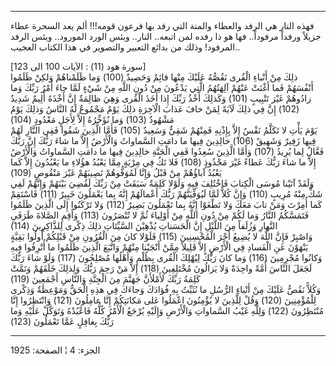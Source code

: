 ------------------------------------------------------------------------

فهذه النار هي الرفد والعطاء والمنة التي رفد بها فرعون قومه!!! ألم يعد
السحرة عطاء جزيلاً ورفداً مرفوداً.. فها هو ذا رفده لمن اتبعه.. النار.. وبئس
الورد المورود.. وبئس الرفد المرفود! وذلك من بدائع التعبير والتصوير في
هذا الكتاب العجيب..  
  
\[سورة هود (11) : الآيات 100 الى 123\]  
ذلِكَ مِنْ أَنْباءِ الْقُرى نَقُصُّهُ عَلَيْكَ مِنْها قائِمٌ وَحَصِيدٌ (100) وَما ظَلَمْناهُمْ وَلكِنْ
ظَلَمُوا أَنْفُسَهُمْ فَما أَغْنَتْ عَنْهُمْ آلِهَتُهُمُ الَّتِي يَدْعُونَ مِنْ دُونِ اللَّهِ مِنْ شَيْءٍ لَمَّا جاءَ
أَمْرُ رَبِّكَ وَما زادُوهُمْ غَيْرَ تَتْبِيبٍ (101) وَكَذلِكَ أَخْذُ رَبِّكَ إِذا أَخَذَ الْقُرى وَهِيَ ظالِمَةٌ
إِنَّ أَخْذَهُ أَلِيمٌ شَدِيدٌ (102) إِنَّ فِي ذلِكَ لَآيَةً لِمَنْ خافَ عَذابَ الْآخِرَةِ ذلِكَ يَوْمٌ مَجْمُوعٌ
لَهُ النَّاسُ وَذلِكَ يَوْمٌ مَشْهُودٌ (103) وَما نُؤَخِّرُهُ إِلاَّ لِأَجَلٍ مَعْدُودٍ (104)  
يَوْمَ يَأْتِ لا تَكَلَّمُ نَفْسٌ إِلاَّ بِإِذْنِهِ فَمِنْهُمْ شَقِيٌّ وَسَعِيدٌ (105) فَأَمَّا الَّذِينَ شَقُوا فَفِي
النَّارِ لَهُمْ فِيها زَفِيرٌ وَشَهِيقٌ (106) خالِدِينَ فِيها ما دامَتِ السَّماواتُ وَالْأَرْضُ إِلاَّ
ما شاءَ رَبُّكَ إِنَّ رَبَّكَ فَعَّالٌ لِما يُرِيدُ (107) وَأَمَّا الَّذِينَ سُعِدُوا فَفِي الْجَنَّةِ خالِدِينَ
فِيها ما دامَتِ السَّماواتُ وَالْأَرْضُ إِلاَّ ما شاءَ رَبُّكَ عَطاءً غَيْرَ مَجْذُوذٍ (108) فَلا تَكُ
فِي مِرْيَةٍ مِمَّا يَعْبُدُ هؤُلاءِ ما يَعْبُدُونَ إِلاَّ كَما يَعْبُدُ آباؤُهُمْ مِنْ قَبْلُ وَإِنَّا لَمُوَفُّوهُمْ
نَصِيبَهُمْ غَيْرَ مَنْقُوصٍ (109)  
وَلَقَدْ آتَيْنا مُوسَى الْكِتابَ فَاخْتُلِفَ فِيهِ وَلَوْلا كَلِمَةٌ سَبَقَتْ مِنْ رَبِّكَ لَقُضِيَ بَيْنَهُمْ
وَإِنَّهُمْ لَفِي شَكٍّ مِنْهُ مُرِيبٍ (110) وَإِنَّ كُلاًّ لَمَّا لَيُوَفِّيَنَّهُمْ رَبُّكَ أَعْمالَهُمْ إِنَّهُ بِما
يَعْمَلُونَ خَبِيرٌ (111) فَاسْتَقِمْ كَما أُمِرْتَ وَمَنْ تابَ مَعَكَ وَلا تَطْغَوْا إِنَّهُ بِما تَعْمَلُونَ
بَصِيرٌ (112) وَلا تَرْكَنُوا إِلَى الَّذِينَ ظَلَمُوا فَتَمَسَّكُمُ النَّارُ وَما لَكُمْ مِنْ دُونِ اللَّهِ
مِنْ أَوْلِياءَ ثُمَّ لا تُنْصَرُونَ (113) وَأَقِمِ الصَّلاةَ طَرَفَيِ النَّهارِ وَزُلَفاً مِنَ اللَّيْلِ إِنَّ
الْحَسَناتِ يُذْهِبْنَ السَّيِّئاتِ ذلِكَ ذِكْرى لِلذَّاكِرِينَ (114)  
وَاصْبِرْ فَإِنَّ اللَّهَ لا يُضِيعُ أَجْرَ الْمُحْسِنِينَ (115) فَلَوْلا كانَ مِنَ الْقُرُونِ مِنْ قَبْلِكُمْ
أُولُوا بَقِيَّةٍ يَنْهَوْنَ عَنِ الْفَسادِ فِي الْأَرْضِ إِلاَّ قَلِيلاً مِمَّنْ أَنْجَيْنا مِنْهُمْ وَاتَّبَعَ
الَّذِينَ ظَلَمُوا ما أُتْرِفُوا فِيهِ وَكانُوا مُجْرِمِينَ (116) وَما كانَ رَبُّكَ لِيُهْلِكَ الْقُرى
بِظُلْمٍ وَأَهْلُها مُصْلِحُونَ (117) وَلَوْ شاءَ رَبُّكَ لَجَعَلَ النَّاسَ أُمَّةً واحِدَةً وَلا يَزالُونَ
مُخْتَلِفِينَ (118) إِلاَّ مَنْ رَحِمَ رَبُّكَ وَلِذلِكَ خَلَقَهُمْ وَتَمَّتْ كَلِمَةُ رَبِّكَ لَأَمْلَأَنَّ جَهَنَّمَ مِنَ
الْجِنَّةِ وَالنَّاسِ أَجْمَعِينَ (119)  
وَكُلاًّ نَقُصُّ عَلَيْكَ مِنْ أَنْباءِ الرُّسُلِ ما نُثَبِّتُ بِهِ فُؤادَكَ وَجاءَكَ فِي هذِهِ الْحَقُّ وَمَوْعِظَةٌ
وَذِكْرى لِلْمُؤْمِنِينَ (120) وَقُلْ لِلَّذِينَ لا يُؤْمِنُونَ اعْمَلُوا عَلى مَكانَتِكُمْ إِنَّا عامِلُونَ
(121) وَانْتَظِرُوا إِنَّا مُنْتَظِرُونَ (122) وَلِلَّهِ غَيْبُ السَّماواتِ وَالْأَرْضِ وَإِلَيْهِ يُرْجَعُ
الْأَمْرُ كُلُّهُ فَاعْبُدْهُ وَتَوَكَّلْ عَلَيْهِ وَما رَبُّكَ بِغافِلٍ عَمَّا تَعْمَلُونَ (123)

------------------------------------------------------------------------

الجزء: 4 ¦ الصفحة: 1925
